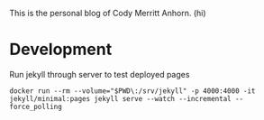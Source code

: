 This is the personal blog of Cody Merritt Anhorn. (hi)

# Development  

Run jekyll through server to test deployed pages
~~~
docker run --rm --volume="$PWD\:/srv/jekyll" -p 4000:4000 -it jekyll/minimal:pages jekyll serve --watch --incremental --force_polling
~~~
